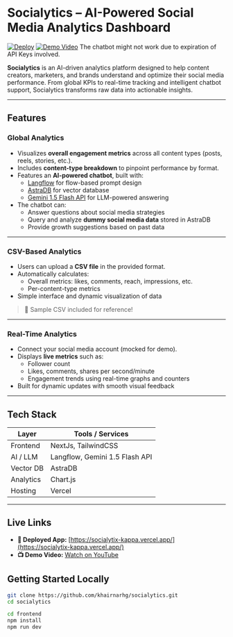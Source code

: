
# Socialytics – AI-Powered Social Media Analytics Dashboard

[![Deploy](https://img.shields.io/badge/Deployed%20App-Click%20Here-blue)](https://socialytix-kappa.vercel.app/)
[![Demo Video](https://img.shields.io/badge/Watch%20Demo-YouTube-red)](https://www.youtube.com/watch?v=DUSaSaHtjDQ)
The chatbot might not work due to expiration of API Keys involved.

**Socialytics** is an AI-driven analytics platform designed to help content creators, marketers, and brands understand and optimize their social media performance. From global KPIs to real-time tracking and intelligent chatbot support, Socialytics transforms raw data into actionable insights.

---

##  Features

### Global Analytics

- Visualizes **overall engagement metrics** across all content types (posts, reels, stories, etc.).
- Includes **content-type breakdown** to pinpoint performance by format.
- Features an **AI-powered chatbot**, built with:
  - [Langflow](https://github.com/logspace-ai/langflow) for flow-based prompt design
  - [AstraDB](https://www.datastax.com/astra) for vector database
  - [Gemini 1.5 Flash API](https://deepmind.google/technologies/gemini/) for LLM-powered answering
- The chatbot can:
  - Answer questions about social media strategies
  - Query and analyze **dummy social media data** stored in AstraDB
  - Provide growth suggestions based on past data

---

### CSV-Based Analytics

- Users can upload a **CSV file** in the provided format.
- Automatically calculates:
  - Overall metrics: likes, comments, reach, impressions, etc.
  - Per-content-type metrics
- Simple interface and dynamic visualization of data

> 📎 Sample CSV included for reference!

---

### Real-Time Analytics

- Connect your social media account (mocked for demo).
- Displays **live metrics** such as:
  - Follower count
  - Likes, comments, shares per second/minute
  - Engagement trends using real-time graphs and counters
- Built for dynamic updates with smooth visual feedback

---

## Tech Stack

| Layer        | Tools / Services                               |
|--------------|------------------------------------------------|
| Frontend     | NextJs, TailwindCSS                             |
| AI / LLM     | Langflow, Gemini 1.5 Flash API                 |
| Vector DB    | AstraDB                                        |
| Analytics    | Chart.js
| Hosting      | Vercel                                         |

---

## Live Links

- **🚀 Deployed App:** [https://socialytix-kappa.vercel.app/](https://socialytix-kappa.vercel.app/)
- **📺 Demo Video:** [Watch on YouTube](https://www.youtube.com/watch?v=DUSaSaHtjDQ)

## Getting Started Locally
```bash
git clone https://github.com/khairnarhg/socialytics.git
cd socialytics

cd frontend
npm install
npm run dev
